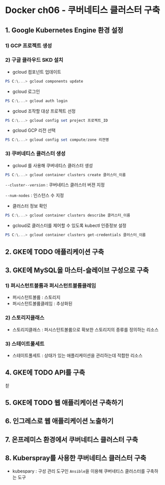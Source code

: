 # Docker ch06 - 쿠버네티스 클러스터 구축

## 1. Google Kubernetes Engine 환경 설정

### 1) GCP 프로젝트 생성

### 2) 구글 클라우드 SKD 설치

* gcloud 컴포넌트 업데이트

```powershell
PS C:\...> gcloud components update
```

* gcloud  로그인

```powershell
PS C:\...> gcloud auth login
```

* gcloud 조작할 대상 프로젝트 선정

```powershell
PS C:\...> gcloud config set project 프로젝트_ID
```

* gcloud GCP 리전 선택

```powershell
PS C:\...> gcloud config set compute/zone 리젼명
```

### 3) 쿠버네티스 클러스터 생성

* gcloud 를 사용해 쿠버네티스 클러스터 생성

```powershell
PS C:\...> gcloud container clusters create 클러스터_이름
```

`--cluster--version` : 쿠버네티스 클러스터 버젼 지정

`--num-nodes` : 인스턴스 수 지정

* 클러스터 정보 확인

```powershell
PS C:\...> gcloud container clusters describe 클러스터_이름
```

* gcloud로 클러스터를 제어할 수 있도록 kubectl 인증정보 설정

```powershell
PS C:\...> gcloud container clusters get-credentials 클러스터_이름
```

## 2. GKE에 TODO 애플리케이션 구축



## 3. GKE에 MySQL을 마스터-슬레이브 구성으로 구축

### 1) 퍼시스턴트볼륨과 퍼시스턴트볼륨클레임

* 퍼시스턴트볼륨 : 스토리지
* 퍼시스턴트볼륨클레임 : 추상화된 

### 2) 스토리지클래스

* 스토리지클래스 : 퍼시스턴트볼륨으로 확보한 스토리지의 종류를 정의하는 리소스

### 3) 스테이트풀세트

* 스테이트풀세트 : 상태가 있는 애플리케이션을 관리하는데 적합한 리소스

## 4. GKE에 TODO API를 구축

칟

## 5. GKE에 TODO 웹 애플리케이션 구축하기



## 6. 인그레스로 웹 애플리케이션 노출하기



## 7. 온프레미스 환경에서 쿠버네티스 클러스터 구축



## 8. Kuberspray를 사용한 쿠버네티스 클러스터 구축

* kubespary :  구성 관리 도구인 `Ansible`을 이용해 쿠버네티스 클러스터를 구축하는 도구